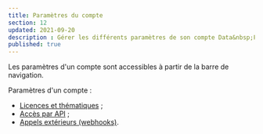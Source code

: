 ```yaml
---
title: Paramètres du compte
section: 12
updated: 2021-09-20
description : Gérer les différents paramètres de son compte Data&nbsp;Fair
published: true
---
```

Les paramètres d'un compte sont accessibles à partir de la barre de navigation.

Paramètres d'un compte&nbsp;:
* [Licences et thématiques](./user-guide-backoffice/licences-thematics)&nbsp;;
* [Accès par API](./user-guide-backoffice/api)&nbsp;;
* [Appels extérieurs (webhooks)](./user-guide-backoffice/webhooks).  
